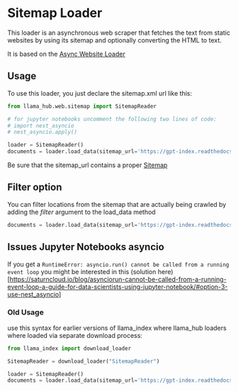 # Sitemap Loader

This loader is an asynchronous web scraper that fetches the text from static websites by using its sitemap and optionally converting the HTML to text.

It is based on the [Async Website Loader](https://llama-hub-ui.vercel.app/l/web-async_web)

## Usage

To use this loader, you just declare the sitemap.xml url like this:

```python
from llama_hub.web.sitemap import SitemapReader

# for jupyter notebooks uncomment the following two lines of code:
# import nest_asyncio
# nest_asyncio.apply()

loader = SitemapReader()
documents = loader.load_data(sitemap_url='https://gpt-index.readthedocs.io/sitemap.xml')
```

Be sure that the sitemap_url contains a proper [Sitemap](https://www.sitemaps.org/protocol.html)

## Filter option

You can filter locations from the sitemap that are actually being crawled by adding the *filter* argument to the load_data method

```python
documents = loader.load_data(sitemap_url='https://gpt-index.readthedocs.io/sitemap.xml', filter="https://gpt-index.readthedocs.io/en/latest/")
```

## Issues Jupyter Notebooks asyncio

If you get a `RuntimeError: asyncio.run() cannot be called from a running event loop` you might be interested in this (solution here)[https://saturncloud.io/blog/asynciorun-cannot-be-called-from-a-running-event-loop-a-guide-for-data-scientists-using-jupyter-notebook/#option-3-use-nest_asyncio]


### Old Usage 

use this syntax for earlier versions of llama_index where llama_hub loaders where loaded via separate download process:

```python
from llama_index import download_loader

SitemapReader = download_loader("SitemapReader")

loader = SitemapReader()
documents = loader.load_data(sitemap_url='https://gpt-index.readthedocs.io/sitemap.xml')
```